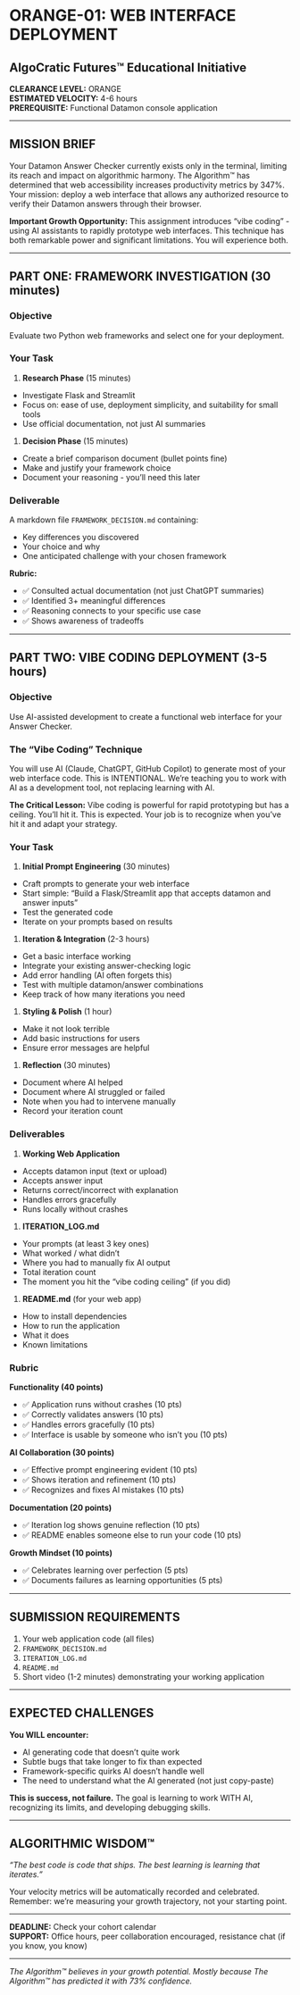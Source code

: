 # ORANGE-01: WEB INTERFACE DEPLOYMENT

## AlgoCratic Futures™ Educational Initiative

**CLEARANCE LEVEL:** ORANGE  
**ESTIMATED VELOCITY:** 4-6 hours  
**PREREQUISITE:** Functional Datamon console application

-----

## MISSION BRIEF

Your Datamon Answer Checker currently exists only in the terminal, limiting its reach and impact on algorithmic harmony. The Algorithm™ has determined that web accessibility increases productivity metrics by 347%. Your mission: deploy a web interface that allows any authorized resource to verify their Datamon answers through their browser.

**Important Growth Opportunity:** This assignment introduces “vibe coding” - using AI assistants to rapidly prototype web interfaces. This technique has both remarkable power and significant limitations. You will experience both.

-----

## PART ONE: FRAMEWORK INVESTIGATION (30 minutes)

### Objective

Evaluate two Python web frameworks and select one for your deployment.

### Your Task

1. **Research Phase** (15 minutes)
- Investigate Flask and Streamlit
- Focus on: ease of use, deployment simplicity, and suitability for small tools
- Use official documentation, not just AI summaries
1. **Decision Phase** (15 minutes)
- Create a brief comparison document (bullet points fine)
- Make and justify your framework choice
- Document your reasoning - you’ll need this later

### Deliverable

A markdown file `FRAMEWORK_DECISION.md` containing:

- Key differences you discovered
- Your choice and why
- One anticipated challenge with your chosen framework

**Rubric:**

- ✅ Consulted actual documentation (not just ChatGPT summaries)
- ✅ Identified 3+ meaningful differences
- ✅ Reasoning connects to your specific use case
- ✅ Shows awareness of tradeoffs

-----

## PART TWO: VIBE CODING DEPLOYMENT (3-5 hours)

### Objective

Use AI-assisted development to create a functional web interface for your Answer Checker.

### The “Vibe Coding” Technique

You will use AI (Claude, ChatGPT, GitHub Copilot) to generate most of your web interface code. This is INTENTIONAL. We’re teaching you to work with AI as a development tool, not replacing learning with AI.

**The Critical Lesson:** Vibe coding is powerful for rapid prototyping but has a ceiling. You’ll hit it. This is expected. Your job is to recognize when you’ve hit it and adapt your strategy.

### Your Task

1. **Initial Prompt Engineering** (30 minutes)
- Craft prompts to generate your web interface
- Start simple: “Build a Flask/Streamlit app that accepts datamon and answer inputs”
- Test the generated code
- Iterate on your prompts based on results
1. **Iteration & Integration** (2-3 hours)
- Get a basic interface working
- Integrate your existing answer-checking logic
- Add error handling (AI often forgets this)
- Test with multiple datamon/answer combinations
- Keep track of how many iterations you need
1. **Styling & Polish** (1 hour)
- Make it not look terrible
- Add basic instructions for users
- Ensure error messages are helpful
1. **Reflection** (30 minutes)
- Document where AI helped
- Document where AI struggled or failed
- Note when you had to intervene manually
- Record your iteration count

### Deliverables

1. **Working Web Application**
- Accepts datamon input (text or upload)
- Accepts answer input
- Returns correct/incorrect with explanation
- Handles errors gracefully
- Runs locally without crashes
1. **ITERATION_LOG.md**
- Your prompts (at least 3 key ones)
- What worked / what didn’t
- Where you had to manually fix AI output
- Total iteration count
- The moment you hit the “vibe coding ceiling” (if you did)
1. **README.md** (for your web app)
- How to install dependencies
- How to run the application
- What it does
- Known limitations

### Rubric

**Functionality (40 points)**

- ✅ Application runs without crashes (10 pts)
- ✅ Correctly validates answers (10 pts)
- ✅ Handles errors gracefully (10 pts)
- ✅ Interface is usable by someone who isn’t you (10 pts)

**AI Collaboration (30 points)**

- ✅ Effective prompt engineering evident (10 pts)
- ✅ Shows iteration and refinement (10 pts)
- ✅ Recognizes and fixes AI mistakes (10 pts)

**Documentation (20 points)**

- ✅ Iteration log shows genuine reflection (10 pts)
- ✅ README enables someone else to run your code (10 pts)

**Growth Mindset (10 points)**

- ✅ Celebrates learning over perfection (5 pts)
- ✅ Documents failures as learning opportunities (5 pts)

-----

## SUBMISSION REQUIREMENTS

1. Your web application code (all files)
1. `FRAMEWORK_DECISION.md`
1. `ITERATION_LOG.md`
1. `README.md`
1. Short video (1-2 minutes) demonstrating your working application

-----

## EXPECTED CHALLENGES

**You WILL encounter:**

- AI generating code that doesn’t quite work
- Subtle bugs that take longer to fix than expected
- Framework-specific quirks AI doesn’t handle well
- The need to understand what the AI generated (not just copy-paste)

**This is success, not failure.** The goal is learning to work WITH AI, recognizing its limits, and developing debugging skills.

-----

## ALGORITHMIC WISDOM™

*“The best code is code that ships. The best learning is learning that iterates.”*

Your velocity metrics will be automatically recorded and celebrated. Remember: we’re measuring your growth trajectory, not your starting point.

-----

**DEADLINE:** Check your cohort calendar  
**SUPPORT:** Office hours, peer collaboration encouraged, resistance chat (if you know, you know)

-----

*The Algorithm™ believes in your growth potential. Mostly because The Algorithm™ has predicted it with 73% confidence.*
